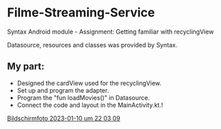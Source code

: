 # Filme-Streaming-Service
Syntax Android module - Assignment: Getting familiar with recyclingView

Datasource, resources and classes was provided by Syntax.
## My part:
- Designed the cardView used for the recyclingView.
- Set up and program the adapter.
- Program the "fun loadMovies()" in Datasource.
- Connect the code and layout in the MainActivity.kt.!

[Bildschirm­foto 2023-01-10 um 22 03 09](https://user-images.githubusercontent.com/119703303/211662061-5ee39f8f-1a3b-488f-bf18-b0dc2ce51c9b.jpg)
